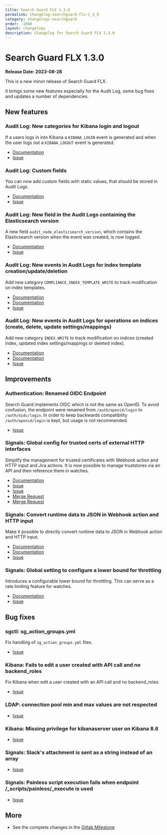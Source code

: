 ```yaml
---
title: Search Guard FLX 1.3.0
permalink: changelog-searchguard-flx-1_3_0
category: changelogs-searchguard
order: -1040
layout: changelogs
description: Changelog for Search Guard FLX 1.3.0
---
```


<!--- Copyright 2022 floragunn GmbH -->

# Search Guard FLX 1.3.0

**Release Date: 2023-08-28**

This is a new minor release of Search Guard FLX. 

It brings some new features especially for the Audit Log, some bug fixes and updates a number of dependencies.

## New features

### Audit Log: New categories for Kibana login and logout

If a users logs in into Kibana a `KIBANA_LOGIN` event is generated and when the user logs out a `KIBANA_LOGOUT` event is generated.

* [Documentation](../_docs_audit_logging/auditlogging.md)
* [Issue](https://git.floragunn.com/search-guard/search-guard-suite-enterprise/-/issues/228)

### Audit Log: Custom fields

You can now add custom fields with static values, that should be stored in Audit Logs.

* [Documentation](../_docs_audit_logging/auditlogging_storage.md)
* [Issue](https://git.floragunn.com/search-guard/search-guard-suite-enterprise/-/issues/220)

### Audit Log: New field in the Audit Logs containing the Elasticsearch version 

A new field `audit_node_elasticsearch_version`, which contains the Elasticsearch version when the event was created, is now logged.

* [Documentation](../_docs_audit_logging/auditlogging_fields.md)
* [Issue](https://git.floragunn.com/search-guard/search-guard-suite-enterprise/-/issues/221)

### Audit Log: New events in Audit Logs for index template creation/update/deletion

Add new category `COMPLIANCE_INDEX_TEMPLATE_WRITE` to track modification on index templates.

* [Documentation](../_docs_audit_logging/auditlogging.md)
* [Documentation](../_docs_audit_logging/auditlogging_fields.md)
* [Issue](https://git.floragunn.com/search-guard/search-guard-suite-enterprise/-/issues/190)

### Audit Log: New events in Audit Logs for operations on indices (create, delete, update settings/mappings)

Add new category `INDEX_WRITE` to track modification on indices (created index, updated index settings/mappings or deleted index).

* [Documentation](../_docs_audit_logging/auditlogging.md)
* [Documentation](../_docs_audit_logging/auditlogging_fields.md)
* [Issue](https://git.floragunn.com/search-guard/search-guard-suite-enterprise/-/issues/189)

## Improvements

### Authentication: Renamed OIDC Endpoint

Search Guard implements OIDC which is not the same as OpenID. To avoid confusion, the endpoint were renamed from `/auth/openid/login` to `/auth/oidc/login`. In order to keep backwards compatibility `/auth/openid/login` is kept, but usage is not recommended.

* [Issue](https://git.floragunn.com/search-guard/search-guard-kibana-plugin/-/issues/455)


### Signals: Global config for trusted certs of external HTTP interfaces 

Simplify the management for trusted certificates with Webhook action and HTTP input and Jira actions. It is now possible to manage truststores via an API and then reference them in watches.

* [Documentation](../_docs_signals/truststores.md)
* [Issue](https://git.floragunn.com/search-guard/search-guard-suite-enterprise/-/issues/46)
* [Issue](https://git.floragunn.com/search-guard/search-guard-suite-enterprise/-/issues/37)
* [Merge Request](https://git.floragunn.com/search-guard/search-guard-suite-enterprise/-/merge_requests/355)
* [Merge Request](https://git.floragunn.com/search-guard/search-guard-suite-enterprise/-/merge_requests/355)


### Signals: Convert runtime data to JSON in Webhook action and HTTP input

Make it possible to directly convert runtime data to JSON in Webhook action and HTTP input.

* [Documentation](../_docs_signals/actions_webhook.md)
* [Documentation](../_docs_signals/inputs_http.md)
* [Issue](https://git.floragunn.com/search-guard/search-guard-suite-enterprise/-/issues/179)

### Signals: Global setting to configure a lower bound for throttling

Introduces a configurable lower bound for throttling. This can serve as a rate limiting feature for watches.

* [Documentation](../_docs_signals/administration.md)
* [Issue](https://git.floragunn.com/search-guard/search-guard-suite-enterprise/-/issues/171)

## Bug fixes

### sgctl: sg_action_groups.yml

Fix handling of `sg_action_groups.yml` files.

* [Issue](https://git.floragunn.com/search-guard/sgctl/-/issues/49)

### Kibana: Fails to edit a user created with API call and no backend_roles

Fix Kibana when edit a user created with an API call and no backend_roles.

* [Issue](https://git.floragunn.com/search-guard/search-guard-kibana-plugin/-/issues/468)

### LDAP: connection pool min and max values are not respected

* [Issue](https://git.floragunn.com/search-guard/search-guard-suite-enterprise/-/issues/208)

### Kibana: Missing privilege for kibanaserver user on Kibana 8.6

* [Issue](https://git.floragunn.com/search-guard/search-guard-kibana-plugin/-/issues/459)

### Signals: Slack's attachment is sent as a string instead of an array

* [Issue](https://git.floragunn.com/search-guard/search-guard-suite-enterprise/-/issues/225)

### Signals: Painless script execution fails when endpoint /_scripts/painless/_execute is used 

* [Issue](https://git.floragunn.com/search-guard/search-guard-suite-enterprise/-/issues/209)

## More

* See the complete changes in the [Gitlab Milestone](https://git.floragunn.com/groups/search-guard/-/milestones/10)
